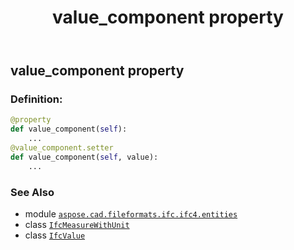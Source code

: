 ﻿---
title: value_component property
second_title: Aspose.CAD for Python via .NET API References
description: 
type: docs
weight: 70
url: /python-net/aspose.cad.fileformats.ifc.ifc4.entities/ifcmeasurewithunit/value_component/
is_root: false
---

## value_component property

### Definition:
```python
@property
def value_component(self):
    ...
@value_component.setter
def value_component(self, value):
    ...
```

### See Also
* module [`aspose.cad.fileformats.ifc.ifc4.entities`](../../)
* class [`IfcMeasureWithUnit`](/cad/python-net/aspose.cad.fileformats.ifc.ifc4.entities/ifcmeasurewithunit)
* class [`IfcValue`](/cad/python-net/aspose.cad.fileformats.ifc.ifc4.types/ifcvalue)
